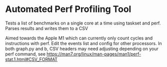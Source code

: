 # Automated Perf Profiling Tool

Tests a list of benchmarks on a single core at a time using taskset and perf. Parses results and writes them to a CSV

Aimed towards the Apple M1 which can currently only count cycles and instructions with perf. Edit the events list and config for other processors. In both graph.py and b, CSV headers may need adjusting depending on your perf command, see https://man7.org/linux/man-pages/man1/perf-stat.1.html#CSV_FORMAT
